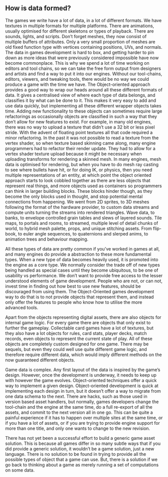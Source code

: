 How is data formed?
-------------------

The games we write have a lot of data, in a lot of different formats. We
have textures in multiple formats for multiple platforms. There are
animations, usually optimised for different skeletons or types of
playback. There are sounds, lights, and scripts. Don’t forget meshes,
they now consist of multiple buffers of attributes. Only a very small
proportion of meshes are old fixed function type with vertices
containing positions, UVs, and normals. The data in games development is
hard to box, and getting harder to pin down as more ideas that were
previously considered impossible have now become commonplace. This is
why we spend a lot of time working on editors and tool chains, so we can
take the free form output from designers and artists and find a way to
put it into our engines. Without our tool-chains, editors, viewers, and
tweaking tools, there would be no way we could produce a game with the
time we have. The Object-oriented approach provides a good way to wrap
our heads around all these different formats of data. It gives a
centralised view of where each type of data belongs, and classifies it
by what can be done to it. This makes it very easy to add and use data
quickly, but implementing all these different wrapper objects takes
time. Adding new functionality to these objects can sometimes require
large refactorings as occasionally objects are classified in such a way
that they don’t allow for new features to exist. For example, in many
old engines, there was no way to upload a texture that didn’t use a 32
bit or less pixel stride. With the advent of floating point textures all
that code required a minor refactoring. In the past it was not possible
to read a texture from the vertex shader, so when texture based skinning
came along, many engine programmers had to refactor their render update.
They had to allow for a vertex shader texture upload because it might be
necessary when uploading transforms for rendering a skinned mesh. In
many engines, mesh data is optimised for rendering, but when you have to
do mesh ray casting to see where bullets have hit, or for doing IK, or
physics, then you need multiple representations of an entity, at which
point the object oriented approach starts to look cobbled together as
there are less objects that represent real things, and more objects used
as containers so programmers can think in larger building blocks. These
blocks hinder though, as they become the only blocks used in thought,
and stop potential mental connections from happening. We went from 2D
sprites, to 3D meshes following the format of the hardware provider, to
custom data streams and compute units turning the streams into rendered
triangles. Wave data, to banks, to envelope controlled grain tables and
slews of layered sounds. Tile maps, to portals and rooms, to streamed,
multiple level of detail chunks of world, to hybrid mesh palette, props,
and unique stitching assets. From flip-book, to euler angle sequences,
to quaternions and slerped anims, to animation trees and behaviour
mapping.

All these types of data are pretty common if you’ve worked in games at
all, and many engines do provide a abstraction to these more fundamental
types. When a new type of data becomes heavily used, it is promoted into
the engine as a core type. We normally consider the trade off of new
types being handled as special cases until they become ubiquitous, to be
one of usability vs performance. We don’t want to provide free access to
the lesser understood elements of game development. People who are not,
or can not, invest time in finding out how best to use new features,
should be discouraged from using them. The Object-Oriented games
development way to do that is to not provide objects that represent
them, and instead only offer the features to people who know how to
utilise the more advanced tools.

Apart from the objects representing digital assets, there are also
objects for internal game logic. For every game there are objects that
only exist to further the gameplay. Collectable card games have a lot of
textures, but they also have a lot objects for rules, card stats, player
decks, match records, even objects to represent the current state of
play. All of these objects are completely custom designed for one game.
There may be sequels, but even they could well use quite different game
logic, and therefore require different data, which would imply different
methods on the now guaranteed different objects.

Game data is complex. Any first layout of the data is inspired by the
game’s design. However, once the development is underway, it needs to
keep up with however the game evolves. Object-oriented techniques offer
a quick way to implement a given design. Object-oriented development is
quick at implementing each design in turn, but it doesn’t offer a way to
migrate from one data schema to the next. There are hacks, such as those
used in version based asset handlers, but normally, games developers
change the tool-chain and the engine at the same time, do a full
re-export of all the assets, and commit to the next version all in one
go. This can be quite a painful experience if it has to happen over
multiple sites at the same time, or if you have a lot of assets, or if
you are trying to provide engine support for more than one title, and
only one wants to change to the new revision.

There has not yet been a successful effort to build a generic game asset
solution. This is because all games differ in so many subtle ways that
if you did provide a generic solution, it wouldn’t be a game solution,
just a new language. There is no solution to be found in trying to
provide all the possible types of object that a game can use. But, there
is a solution if we go back to thinking about a game as merely running a
set of computations on some data.
